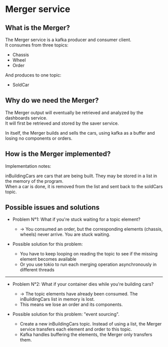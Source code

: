 # Merger service

## What is the Merger?

The Merger service is a kafka producer and consumer client.  
It consumes from three topics:

- Chassis
- Wheel
- Order

And produces to one topic:

- SoldCar

## Why do we need the Merger?

The Merger output will eventually be retrieved and analyzed by the dashboards service.  
It will first be retrieved and stored by the saver service.

In itself, the Merger builds and sells the cars, using kafka as a buffer and losing no components or orders.

## How is the Merger implemented?


Implementation notes:

inBuildingCars are cars that are being built. They may be stored in a list in the memory of the program.  
When a car is done, it is removed from the list and sent back to the soldCars topic.

## Possible issues and solutions

- Problem N°1: What if you're stuck waiting for a topic element?
  - -> You consumed an order, but the corresponding elements (chassis, wheels) never arrive. You are stuck waiting.

- Possible solution for this problem:
  - You have to keep looping on reading the topic to see if the missing element becomes available
  - Or you use tokio to run each merging operation asynchronously in different threads

---

- Problem N°2: What if your container dies while you're building cars?
  - -> The topic elements have already been consumed. The inBuildingCars list in memory is lost.  
  - This means we lose an order and its components.

- Possible solution for this problem: "event sourcing".
  - Create a new inBuildingCars topic. Instead of using a list, the Merger service transfers each element and order to this topic.
  - Kafka handles buffering the elements, the Merger only transfers them.
